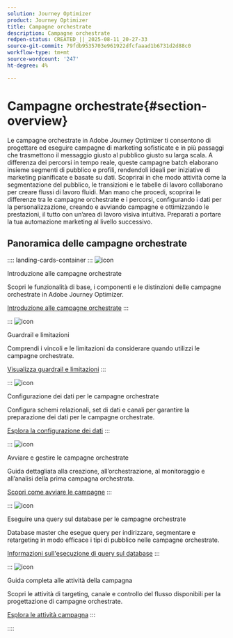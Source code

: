```yaml
---
solution: Journey Optimizer
product: Journey Optimizer
title: Campagne orchestrate
description: Campagne orchestrate
redpen-status: CREATED_||_2025-08-11_20-27-33
source-git-commit: 79fdb9535703e961922dfcfaaad1b6731d2d88c0
workflow-type: tm+mt
source-wordcount: '247'
ht-degree: 4%

---
```



# Campagne orchestrate{#section-overview}

Le campagne orchestrate in Adobe Journey Optimizer ti consentono di progettare ed eseguire campagne di marketing sofisticate e in più passaggi che trasmettono il messaggio giusto al pubblico giusto su larga scala. A differenza dei percorsi in tempo reale, queste campagne batch elaborano insieme segmenti di pubblico e profili, rendendoli ideali per iniziative di marketing pianificate e basate su dati. Scoprirai in che modo attività come la segmentazione del pubblico, le transizioni e le tabelle di lavoro collaborano per creare flussi di lavoro fluidi. Man mano che procedi, scoprirai le differenze tra le campagne orchestrate e i percorsi, configurando i dati per la personalizzazione, creando e avviando campagne e ottimizzando le prestazioni, il tutto con un’area di lavoro visiva intuitiva. Preparati a portare la tua automazione marketing al livello successivo.

## Panoramica delle campagne orchestrate

:::: landing-cards-container
:::
![icon](https://cdn.experienceleague.adobe.com/icons/book.svg?lang=it)

Introduzione alle campagne orchestrate

Scopri le funzionalità di base, i componenti e le distinzioni delle campagne orchestrate in Adobe Journey Optimizer.

[Introduzione alle campagne orchestrate](../using/orchestrated/gs-orchestrated-campaigns.md)
:::

:::
![icon](https://cdn.experienceleague.adobe.com/icons/shield-halved.svg?lang=it)

Guardrail e limitazioni

Comprendi i vincoli e le limitazioni da considerare quando utilizzi le campagne orchestrate.

[Visualizza guardrail e limitazioni](../using/orchestrated/guardrails.md)
:::

:::
![icon](https://cdn.experienceleague.adobe.com/icons/gear.svg?lang=it)

Configurazione dei dati per le campagne orchestrate

Configura schemi relazionali, set di dati e canali per garantire la preparazione dei dati per le campagne orchestrate.

[Esplora la configurazione dei dati](data-configuration-landing-page.md)
:::

:::
![icon](https://cdn.experienceleague.adobe.com/icons/circle-play.svg?lang=it)

Avviare e gestire le campagne orchestrate

Guida dettagliata alla creazione, all’orchestrazione, al monitoraggio e all’analisi della prima campagna orchestrata.

[Scopri come avviare le campagne](launch-landing-page.md)
:::

:::
![icon](https://cdn.experienceleague.adobe.com/icons/code-branch.svg?lang=it)

Eseguire una query sul database per le campagne orchestrate

Database master che esegue query per indirizzare, segmentare e retargeting in modo efficace i tipi di pubblico nelle campagne orchestrate.

[Informazioni sull&#39;esecuzione di query sul database](query-database-landing-page.md)
:::

:::
![icon](https://cdn.experienceleague.adobe.com/icons/puzzle-piece.svg?lang=it)

Guida completa alle attività della campagna

Scopri le attività di targeting, canale e controllo del flusso disponibili per la progettazione di campagne orchestrate.

[Esplora le attività campagna](design-campaigns-landing-page.md)
:::

::::
